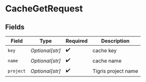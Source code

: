 # CacheGetRequest


## Fields

| Field               | Type                | Required            | Description         |
| ------------------- | ------------------- | ------------------- | ------------------- |
| `key`               | *Optional[str]*     | :heavy_check_mark:  | cache key           |
| `name`              | *Optional[str]*     | :heavy_check_mark:  | cache name          |
| `project`           | *Optional[str]*     | :heavy_check_mark:  | Tigris project name |